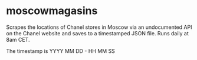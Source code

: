 # moscowmagasins

Scrapes the locations of Chanel stores in Moscow via an undocumented API on the Chanel website and saves to a timestamped JSON file. Runs daily at 8am CET.

The timestamp is YYYY MM DD - HH MM SS
